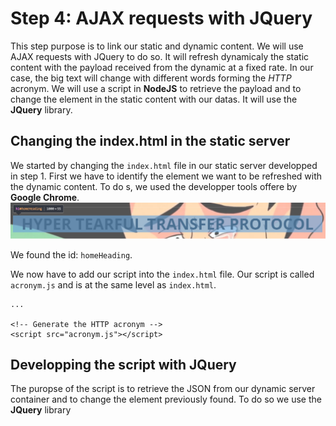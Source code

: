 # Step 4: AJAX requests with JQuery
This step purpose is to link our static and dynamic content. We will use AJAX requests with JQuery to do so. It will refresh dynamicaly the static content with the payload received from the dynamic at a fixed rate. In our case, the big text will change with different words forming the *HTTP* acronym.
We will use a script in **NodeJS** to retrieve the payload and to change the element in the static content with our datas. It will use the **JQuery** library.

## Changing the index.html in the static server
We started by changing the `index.html` file in our static server developped in step 1. First we have to identify the element we want to be refreshed with the dynamic content. To do s, we used the developper tools offere by **Google Chrome**.
![The element and it's id](images/element.png)

We found the id: `homeHeading`.

We now have to add our script into the `index.html` file. Our script is called `acronym.js` and is at the same level as `index.html`.

```
...

<!-- Generate the HTTP acronym -->
<script src="acronym.js"></script>
```

## Developping the script with JQuery
The puropse of the script is to retrieve the JSON from our dynamic server container and to change the element previously found.
To do so we use the **JQuery** library
